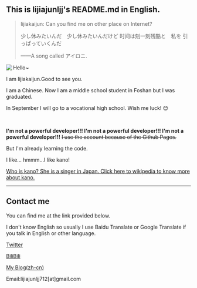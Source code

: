 ## This is lijiajunljj's README.md in English.

> lijiakaijun: Can you find me on other place on Internet?
>
> 少し休みたいんだ　少し休みたいんだけど 时间は刻一刻残酷と　私を 引っぱっていくんだ 
>
>——A song called アイロニ.<!--https://www.zhihu.com/question/59551582-->

<a>
  <img align="left" src="https://github-readme-stats.vercel.app/api?username=lijiajunljj&count_private=true&include_all_commits=true&show_icons=true">
</a>

Hello~

I am lijiakaijun.Good to see you.

I am a Chinese. Now I am a middle school student in Foshan but I was graduated.

In September I will go to a vocational high school. Wish me luck! 😊

<br />

**I'm not a powerful developer!!! I'm not a powerful developer!!! I'm not a powerful developer!!!**  ~~I use the account because of the Github Pages.~~

But I'm already learning the code.

I like... hmmm...I like kano! 

[Who is kano? She is a singer in Japan. Click here to wikipedia to know more about kano.](https://ja.wikipedia.org/wiki/%E9%B9%BF%E4%B9%83)

---
## Contact me

You can find me at the link provided below. 

I don't know English so usually I use Baidu Translate or Google Translate if you talk in English or other language.

[Twitter](https://twitter.com/lijia_kai)  

[BiliBili](https://space.bilibili.com/480198701)

[My Blog(zh-cn)](https://blog.lijiakaijun.cyou)     

Email:lijiajunljj712[at]gmail.com
